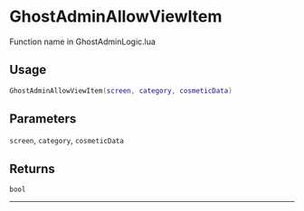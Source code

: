# GhostAdminAllowViewItem
Function name in GhostAdminLogic.lua
## Usage
```lua
GhostAdminAllowViewItem(screen, category, cosmeticData)
```
## Parameters
`screen`, `category`, `cosmeticData`
## Returns
`bool`

---
